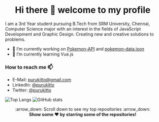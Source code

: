 <h1 align="center">Hi there 👋 welcome to my profile</h1>

I am a 3rd Year student pursuing B.Tech from SRM University, Chennai, Computer Science major with an interest in the fields of JavaScript
Development and Graphic Design. Creating new and creative solutions to problems.

- 🔭 I’m currently working on [Pokemon-API](https://github.com/Purukitto/pokemon-api) and [pokemon-data.json](https://github.com/Purukitto/pokemon-data.json)
- 🌱 I’m currently learning Vue.js

### How to reach me 📫
- E-Mail: [purukitto@gmail.com](mailto:purukitto@gmail.com)
- LinkedIn: [@purukitto](https://www.linkedin.com/in/purukitto/)
- Twitter: [@purukitto](https://twitter.com/purukitto)


![Top Langs](https://github-readme-stats.vercel.app/api/top-langs/?username=Purukitto&layout=compact)
![GitHub stats](https://github-readme-stats.vercel.app/api?username=Purukitto&show_icons=true&count_private=true?)


  <p align="center">
    :arrow_down: Scroll down to see my top repositories :arrow_down:
    <br>
    <b>
      Show some ❤️ by starring some of the repositories!
    </b>
  </p>
